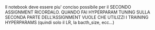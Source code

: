 Il notebook deve essere piu' conciso  possibile per il SECONDO ASSIGNMENT RICORDALO.
QUANDO FAI HYPERPARAM TUNING SULLA SECONDA PARTE DELL'ASSIGNMENT VUOLE CHE UTILIZZI I TRAINING HYPERPARAMS (quindi solo il LR, la bacth_size, ecc...)
